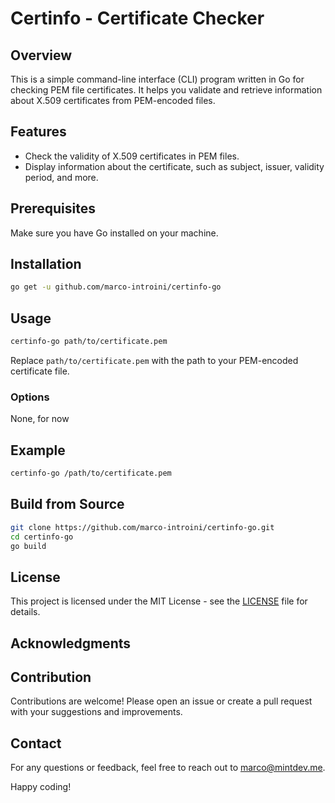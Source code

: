# Certinfo - Certificate Checker

## Overview

This is a simple command-line interface (CLI) program written in Go for checking PEM file certificates. It helps you validate and retrieve information about X.509 certificates from PEM-encoded files.

## Features

- Check the validity of X.509 certificates in PEM files.
- Display information about the certificate, such as subject, issuer, validity period, and more.

## Prerequisites

Make sure you have Go installed on your machine.

## Installation

```bash
go get -u github.com/marco-introini/certinfo-go
```

## Usage

```bash
certinfo-go path/to/certificate.pem
```

Replace `path/to/certificate.pem` with the path to your PEM-encoded certificate file.

### Options

None, for now

## Example

```bash
certinfo-go /path/to/certificate.pem
```

## Build from Source

```bash
git clone https://github.com/marco-introini/certinfo-go.git
cd certinfo-go
go build
```

## License

This project is licensed under the MIT License - see the [LICENSE](LICENSE) file for details.

## Acknowledgments


## Contribution

Contributions are welcome! Please open an issue or create a pull request with your suggestions and improvements.

## Contact

For any questions or feedback, feel free to reach out to [marco@mintdev.me](mailto:marco@mintdev.me).

Happy coding!